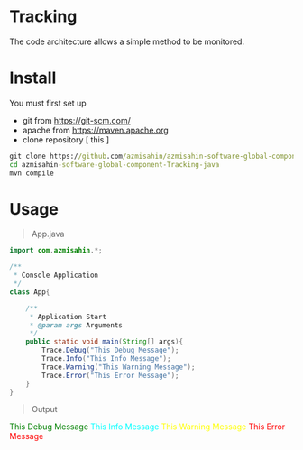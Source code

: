# Tracking

The code architecture allows a simple method to be monitored.

# Install

You must first set up
* git from https://git-scm.com/ 
* apache from https://maven.apache.org
* clone repository [ this ]
```cmd
git clone https://github.com/azmisahin/azmisahin-software-global-component-Tracking-java.git
cd azmisahin-software-global-component-Tracking-java
mvn compile
```

# Usage

> App.java

```java
import com.azmisahin.*;

/**
 * Console Application
 */
class App{

    /**
     * Application Start
     * @param args Arguments
     */
    public static void main(String[] args){
        Trace.Debug("This Debug Message");
        Trace.Info("This Info Message");
        Trace.Warning("This Warning Message");
        Trace.Error("This Error Message");
    }
}
```
> Output

<span style="color:green">This Debug Message</span>
<span style="color:cyan">This Info Message</span>
<span style="color:yellow">This Warning Message</span>
<span style="color:red">This Error Message</span>